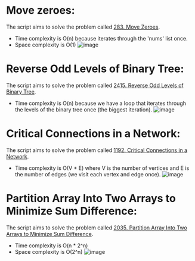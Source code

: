 # Move zeroes:
The script aims to solve the problem called [283. Move Zeroes](https://leetcode.com/problems/move-zeroes/description/).
* Time complexity is O(n) because iterates through the 'nums' list once.
* Space complexity is O(1)
![image](https://github.com/user-attachments/assets/a2e26dd5-6b13-47b4-908f-63bac82352d5)

# Reverse Odd Levels of Binary Tree:
The script aims to solve the problem called [2415. Reverse Odd Levels of Binary Tree](https://leetcode.com/problems/reverse-odd-levels-of-binary-tree/description/).
* Time complexity is O(n) because we have a loop that iterates through the levels of the binary tree once (the biggest iteration).
![image](https://github.com/user-attachments/assets/abcbee44-8fae-4b03-8bbc-3455ab3446c5)

# Critical Connections in a Network:
The script aims to solve the problem called [1192. Critical Connections in a Network](https://leetcode.com/problems/critical-connections-in-a-network/description/).
* Time complexity is O(V + E) where V is the number of vertices and E is the number of edges (we visit each vertex and edge once).
![image](https://github.com/user-attachments/assets/141e0d38-b379-4f50-9c3c-7256ae763186)

# Partition Array Into Two Arrays to Minimize Sum Difference:
The script aims to solve the problem called [2035. Partition Array Into Two Arrays to Minimize Sum Difference](https://leetcode.com/problems/partition-array-into-two-arrays-to-minimize-sum-difference/description/).
* Time complexity is O(n * 2^n)
* Space complexity is O(2^n)
![image](https://github.com/user-attachments/assets/0e1a963f-95b8-4c83-ba9f-f032d927fd19)
